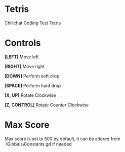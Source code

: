 # Tetris
Chillchat Coding Test Tetris

# Controls

**[LEFT]** Move left

**[RIGHT]** Move right

**[DOWN]** Perform soft drop

**[SPACE]** Perform hard drop

**[X, UP]** Rotate Clockwise

**[Z, CONTROL]** Rotate Counter Clockwise


# Max Score

Max score is set to 500 by default, it can be altered from .\Globals\Constants.gd if needed
